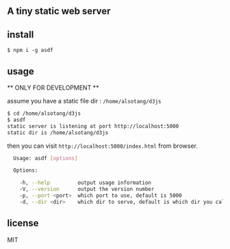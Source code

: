 ## A tiny static web server

## install

`$ npm i -g asdf`

## usage

** ONLY FOR DEVELOPMENT **

assume you have a static file dir : `/home/alsotang/d3js`

```bash
$ cd /home/alsotang/d3js
$ asdf
static server is listening at port http://localhost:5000
static dir is /home/alsotang/d3js
```

then you can visit `http://localhost:5000/index.html` from browser.

```bash
  Usage: asdf [options]

  Options:

    -h, --help         output usage information
    -V, --version      output the version number
    -p, --port <port>  which port to use, default is 5000
    -d, --dir <dir>    which dir to serve, default is which dir you call `adsf`
```

## license

MIT
